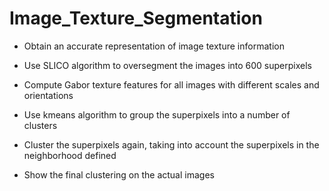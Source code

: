 # Image_Texture_Segmentation

* Obtain an accurate representation of image texture information

* Use SLICO algorithm to oversegment the images into 600 superpixels

* Compute Gabor texture features for all images with different scales and orientations

* Use kmeans algorithm to group the superpixels into a number of clusters

* Cluster the superpixels again, taking into account the superpixels in the neighborhood defined

* Show the final clustering on the actual images